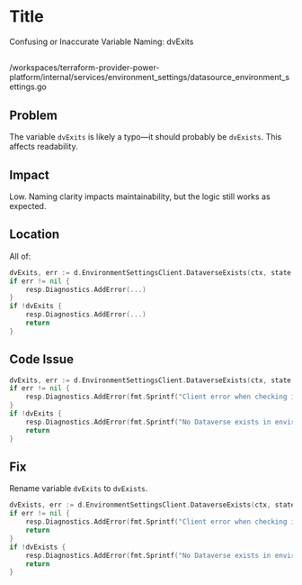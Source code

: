# Title

Confusing or Inaccurate Variable Naming: dvExits

##

/workspaces/terraform-provider-power-platform/internal/services/environment_settings/datasource_environment_settings.go

## Problem

The variable `dvExits` is likely a typo—it should probably be `dvExists`. This affects readability.

## Impact

Low. Naming clarity impacts maintainability, but the logic still works as expected.

## Location

All of:

```go
dvExits, err := d.EnvironmentSettingsClient.DataverseExists(ctx, state.EnvironmentId.ValueString())
if err != nil {
	resp.Diagnostics.AddError(...)
}
if !dvExits {
	resp.Diagnostics.AddError(...)
	return
}
```

## Code Issue

```go
dvExits, err := d.EnvironmentSettingsClient.DataverseExists(ctx, state.EnvironmentId.ValueString())
if err != nil {
	resp.Diagnostics.AddError(fmt.Sprintf("Client error when checking if Dataverse exists in environment '%s'", state.EnvironmentId.ValueString()), err.Error())
}
if !dvExits {
	resp.Diagnostics.AddError(fmt.Sprintf("No Dataverse exists in environment '%s'", state.EnvironmentId.ValueString()), "")
	return
}
```

## Fix

Rename variable `dvExits` to `dvExists`.

```go
dvExists, err := d.EnvironmentSettingsClient.DataverseExists(ctx, state.EnvironmentId.ValueString())
if err != nil {
	resp.Diagnostics.AddError(fmt.Sprintf("Client error when checking if Dataverse exists in environment '%s'", state.EnvironmentId.ValueString()), err.Error())
	return
}
if !dvExists {
	resp.Diagnostics.AddError(fmt.Sprintf("No Dataverse exists in environment '%s'", state.EnvironmentId.ValueString()), "")
	return
}
```
